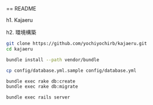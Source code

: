 == README

h1. Kajaeru

h2. 環境構築

```sh
git clone https://github.com/yochiyochirb/kajaeru.git
cd kajaeru

bundle install --path vendor/bundle

cp config/database.yml.sample config/database.yml

bundle exec rake db:create
bundle exec rake db:migrate

bundle exec rails server
```
